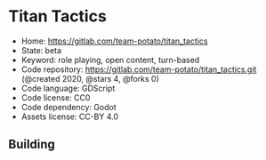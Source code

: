# Titan Tactics

- Home: https://gitlab.com/team-potato/titan_tactics
- State: beta
- Keyword: role playing, open content, turn-based
- Code repository: https://gitlab.com/team-potato/titan_tactics.git (@created 2020, @stars 4, @forks 0)
- Code language: GDScript
- Code license: CC0
- Code dependency: Godot
- Assets license: CC-BY 4.0

## Building
